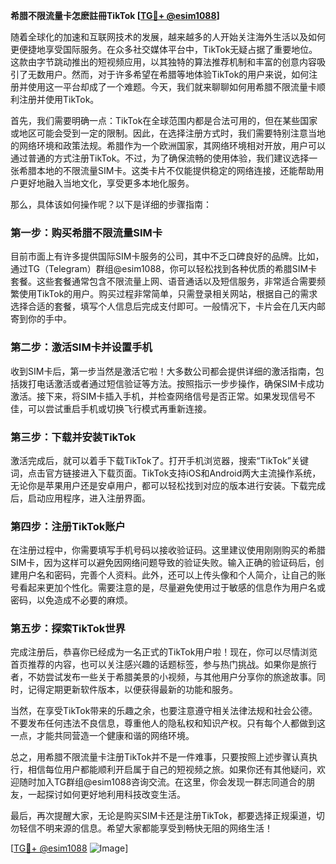 **希腊不限流量卡怎麽註冊TikTok [[TG💪+ @esim1088](https://t.me/s/esim1088)]**

随着全球化的加速和互联网技术的发展，越来越多的人开始关注海外生活以及如何更便捷地享受国际服务。在众多社交媒体平台中，TikTok无疑占据了重要地位。这款由字节跳动推出的短视频应用，以其独特的算法推荐机制和丰富的创意内容吸引了无数用户。然而，对于许多希望在希腊等地体验TikTok的用户来说，如何注册并使用这一平台却成了一个难题。今天，我们就来聊聊如何用希腊不限流量卡顺利注册并使用TikTok。

首先，我们需要明确一点：TikTok在全球范围内都是合法可用的，但在某些国家或地区可能会受到一定的限制。因此，在选择注册方式时，我们需要特别注意当地的网络环境和政策法规。希腊作为一个欧洲国家，其网络环境相对开放，用户可以通过普通的方式注册TikTok。不过，为了确保流畅的使用体验，我们建议选择一张希腊本地的不限流量SIM卡。这类卡片不仅能提供稳定的网络连接，还能帮助用户更好地融入当地文化，享受更多本地化服务。

那么，具体该如何操作呢？以下是详细的步骤指南：

### 第一步：购买希腊不限流量SIM卡

目前市面上有许多提供国际SIM卡服务的公司，其中不乏口碑良好的品牌。比如，通过TG（Telegram）群组@esim1088，你可以轻松找到各种优质的希腊SIM卡套餐。这些套餐通常包含不限流量上网、语音通话以及短信服务，非常适合需要频繁使用TikTok的用户。购买过程非常简单，只需登录相关网站，根据自己的需求选择合适的套餐，填写个人信息后完成支付即可。一般情况下，卡片会在几天内邮寄到你的手中。

### 第二步：激活SIM卡并设置手机

收到SIM卡后，第一步当然是激活它啦！大多数公司都会提供详细的激活指南，包括拨打电话激活或者通过短信验证等方法。按照指示一步步操作，确保SIM卡成功激活。接下来，将SIM卡插入手机，并检查网络信号是否正常。如果发现信号不佳，可以尝试重启手机或切换飞行模式再重新连接。

### 第三步：下载并安装TikTok

激活完成后，就可以着手下载TikTok了。打开手机浏览器，搜索“TikTok”关键词，点击官方链接进入下载页面。TikTok支持iOS和Android两大主流操作系统，无论你是苹果用户还是安卓用户，都可以轻松找到对应的版本进行安装。下载完成后，启动应用程序，进入注册界面。

### 第四步：注册TikTok账户

在注册过程中，你需要填写手机号码以接收验证码。这里建议使用刚刚购买的希腊SIM卡，因为这样可以避免因网络问题导致的验证失败。输入正确的验证码后，创建用户名和密码，完善个人资料。此外，还可以上传头像和个人简介，让自己的账号看起来更加个性化。需要注意的是，尽量避免使用过于敏感的信息作为用户名或密码，以免造成不必要的麻烦。

### 第五步：探索TikTok世界

完成注册后，恭喜你已经成为一名正式的TikTok用户啦！现在，你可以尽情浏览首页推荐的内容，也可以关注感兴趣的话题标签，参与热门挑战。如果你是旅行者，不妨尝试发布一些关于希腊美景的小视频，与其他用户分享你的旅途故事。同时，记得定期更新软件版本，以便获得最新的功能和服务。

当然，在享受TikTok带来的乐趣之余，也要注意遵守相关法律法规和社会公德。不要发布任何违法不良信息，尊重他人的隐私权和知识产权。只有每个人都做到这一点，才能共同营造一个健康和谐的网络环境。

总之，用希腊不限流量卡注册TikTok并不是一件难事，只要按照上述步骤认真执行，相信每位用户都能顺利开启属于自己的短视频之旅。如果你还有其他疑问，欢迎随时加入TG群组@esim1088咨询交流。在这里，你会发现一群志同道合的朋友，一起探讨如何更好地利用科技改变生活。

最后，再次提醒大家，无论是购买SIM卡还是注册TikTok，都要选择正规渠道，切勿轻信不明来源的信息。希望大家都能享受到畅快无阻的网络生活！

[[TG💪+ @esim1088](https://t.me/s/esim1088) ![Image](https://i.postimg.cc/4NQfJmqS/Snipaste-2025-05-13-00-14-12.png)]